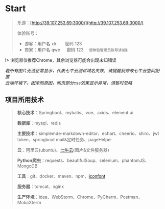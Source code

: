 # Start

> 乐游：[http://39.107.253.69:3000/](http://39.107.253.69:3000/)
>
> 体验账号：
>
> - 游客：用户名 xlr&emsp;&emsp;密码 123
> - 商家：用户名 qwe &emsp; 密码 123   &emsp;```想体验管理员账号请Q我```

!> 浏览器仅推荐Chrome，其余浏览器可能会出现未知错误

*若所有图片无法正常显示，代表七牛云测试域名失效，请提醒我修改七牛云空间配置*
<br/>
*云端环境下，因未知原因，网页部分css效果显示异常，请暂时忽略*





## 项目所用技术

> **核心技术**：Springboot、mybatis、vue、axios、element ui
>
> **数据库**：mysql、redis
>
> **主要技术**：simplemde-markdown-editor、echart、cheerio、shiro、jwt token、springboot mail&定时任务、pageHelper
>
> **云**：阿里云(ubuntu)、[七牛云](https://developer.qiniu.com/kodo/sdk/1239/java)(图片&文件服务器)
>
> **Python爬虫**：requests、beautifulSoup、selenium、phantomJS、MongoDB
>
> **工具**：git、docker、maven、npm、[iconfont](https://juejin.im/post/59bb864b5188257e7a427c09)
>
> **服务器**：tomcat、nginx
>
> **生产环境**：idea、WebStorm、Chrome、PyCharm、Postman、MobaXterm

